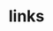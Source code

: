 ---
layout: page
title: links
nav: true
nav_order: 6
dropdown: true
children:
    - title: AI and ML conferences
      permalink: https://aideadlin.es/?sub=CV,CG,NLP,RO,SP,DM,AP,KR,HCI,ML
---